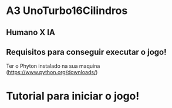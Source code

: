  # A3 UnoTurbo16Cilindros

## Humano X IA 

## Requisitos para conseguir executar o jogo!

Ter o Phyton instalado na sua maquina (https://www.python.org/downloads/)

# Tutorial para iniciar o jogo!




